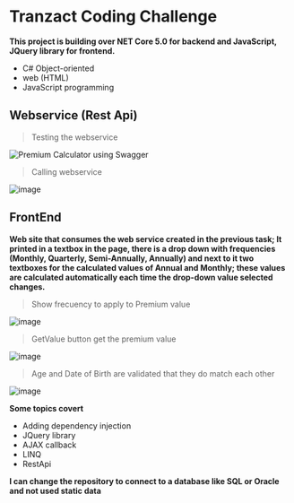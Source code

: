 # Tranzact Coding Challenge

**This project is building over NET Core 5.0 for backend and JavaScript, JQuery library for frontend.**

* C# Object-oriented
* web (HTML)
* JavaScript programming


## Webservice (Rest Api)

> Testing the webservice
> 
![Premium Calculator using Swagger](https://user-images.githubusercontent.com/3922089/120250060-6d298600-c242-11eb-823a-b2b47984242c.png)


> Calling webservice

![image](https://user-images.githubusercontent.com/3922089/120250647-87fcfa00-c244-11eb-9bf3-f731fe3bc59c.png)

## FrontEnd

**Web site that consumes the web service created in the previous task; It printed in a textbox in the page, there is a drop down with frequencies (Monthly, Quarterly, Semi-Annually, Annually) and next to it two textboxes for the calculated values of Annual and Monthly; these values are calculated automatically each time the drop-down value selected changes.**

> Show frecuency to apply to Premium value

![image](https://user-images.githubusercontent.com/3922089/120250790-048fd880-c245-11eb-951c-01137c9c09e9.png)

> GetValue button get the premium value

![image](https://user-images.githubusercontent.com/3922089/120250863-33a64a00-c245-11eb-9da9-d8c0cd9c10de.png)

> Age and Date of Birth are validated that they do match each other

![image](https://user-images.githubusercontent.com/3922089/120251028-ccd56080-c245-11eb-9656-8c628efe467a.png)

**Some topics covert**
* Adding dependency injection
* JQuery library
* AJAX callback
* LINQ
* RestApi

**I can change the repository to connect to a database like SQL or Oracle and not used static data**
